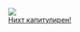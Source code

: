 ![](/books/sf_history/Сэй%20Алек/Нихт%20капитулирен!.jpg)  
[Нихт капитулирен!](/books/sf_history/Сэй%20Алек/Нихт%20капитулирен!)